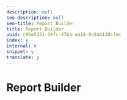 ```yaml
---
description: null
seo-description: null
seo-title: Report Builder
title: Report Builder
uuid: c96e5331-39fc-47ba-aa18-9c0ab138cfec
index: y
internal: n
snippet: y
translate: y
---
```


# Report Builder


